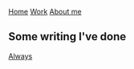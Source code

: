 [Home](../index.md)
[Work](work/index.md)
[About me](../about.md)


## Some writing I've done

[Always](always.md)
